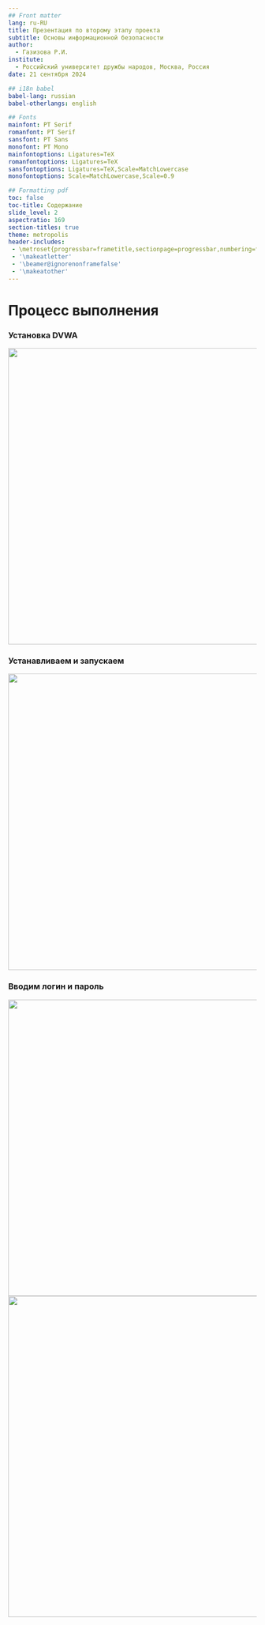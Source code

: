 ```yaml
---
## Front matter
lang: ru-RU
title: Презентация по второму этапу проекта
subtitle: Основы информационной безопасности
author:
  - Газизова Р.И.
institute:
  - Российский университет дружбы народов, Москва, Россия
date: 21 сентября 2024

## i18n babel
babel-lang: russian
babel-otherlangs: english

## Fonts
mainfont: PT Serif
romanfont: PT Serif
sansfont: PT Sans
monofont: PT Mono
mainfontoptions: Ligatures=TeX
romanfontoptions: Ligatures=TeX
sansfontoptions: Ligatures=TeX,Scale=MatchLowercase
monofontoptions: Scale=MatchLowercase,Scale=0.9

## Formatting pdf
toc: false
toc-title: Содержание
slide_level: 2
aspectratio: 169
section-titles: true
theme: metropolis
header-includes:
 - \metroset{progressbar=frametitle,sectionpage=progressbar,numbering=fraction}
 - '\makeatletter'
 - '\beamer@ignorenonframefalse'
 - '\makeatother'
---
```



# Процесс выполнения

### Установка DVWA

<img src="D:\Изображения\16.png"  width="600">

### Устанавливаем и запускаем

<img src="D:\Изображения\17.png"  width="600">

### Вводим логин и пароль

<img src="D:\Изображения\14.png"  width="600">



<img src="D:\Изображения\15.png"  width="650">

